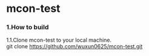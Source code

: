 mcon-test
=====================================
### <b>1.How to build</b>
1.1.Clone mcon-test to your local machine.<br>
		git clone https://github.com/wuxun0625/mcon-test.git

